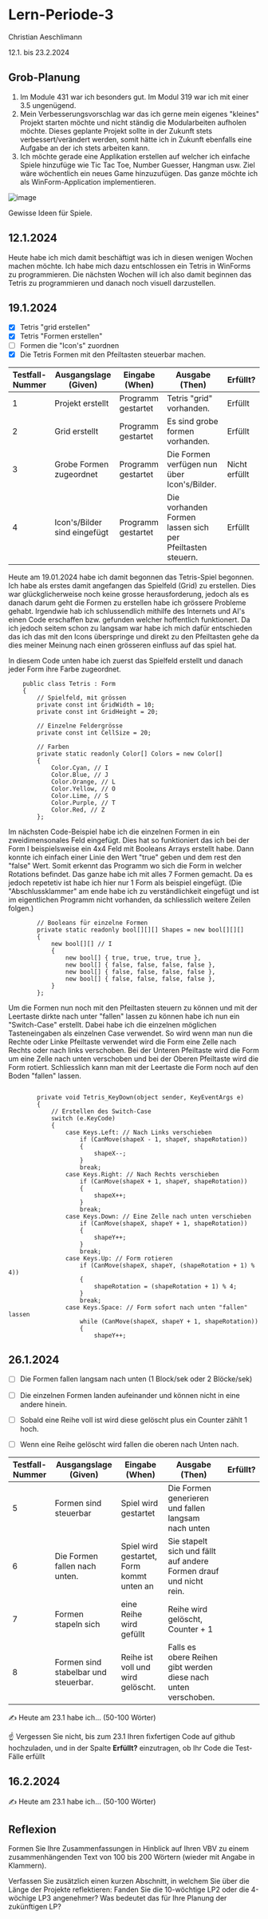 # Lern-Periode-3

Christian Aeschlimann

12.1. bis 23.2.2024

## Grob-Planung

1. Im Module 431 war ich besonders gut. Im Modul 319 war ich mit einer 3.5 ungenügend.
2. Mein Verbesserungsvorschlag war das ich gerne mein eigenes "kleines" Projekt starten möchte und nicht ständig die Modularbeiten aufholen möchte. Dieses geplante Projekt sollte in der Zukunft stets verbessert/verändert werden, somit hätte ich in Zukunft ebenfalls eine Aufgabe an der ich stets arbeiten kann.
3. Ich möchte gerade eine Applikation erstellen auf welcher ich einfache Spiele hinzufüge wie Tic Tac Toe, Number Guesser, Hangman usw. Ziel wäre wöchentlich ein neues Game hinzuzufügen. Das ganze möchte ich als WinForm-Application implementieren.

![image](https://github.com/Entlino/Lern-Periode-3/assets/111046353/aeed55be-dd48-4a3d-9983-94648adde0d8)

Gewisse Ideen für Spiele.

## 12.1.2024

Heute habe ich mich damit beschäftigt was ich in diesen wenigen Wochen machen möchte. Ich habe mich dazu entschlossen ein Tetris in WinForms zu programmieren. Die nächsten Wochen will ich also damit beginnen das Tetris zu programmieren und danach noch visuell darzustellen.

## 19.1.2024

- [X] Tetris "grid erstellen"
- [X] Tetris "Formen erstellen"
- [ ] Formen die "Icon's" zuordnen
- [X] Die Tetris Formen mit den Pfeiltasten steuerbar machen.

| Testfall-Nummer | Ausgangslage (Given) | Eingabe (When) | Ausgabe (Then) | Erfüllt? |
| --- | --- | --- | --- | --- |
| 1   | Projekt erstellt | Programm gestartet | Tetris "grid" vorhanden. |Erfüllt|
| 2   | Grid erstellt | Programm gestartet | Es sind grobe formen vorhanden. |Erfüllt|
| 3   | Grobe Formen zugeordnet | Programm gestartet | Die Formen verfügen nun über Icon's/Bilder. |Nicht erfüllt|
| 4   | Icon's/Bilder sind eingefügt | Programm gestartet | Die vorhanden Formen lassen sich per Pfeiltasten steuern. |Erfüllt|

Heute am 19.01.2024 habe ich damit begonnen das Tetris-Spiel begonnen. Ich habe als erstes damit angefangen das Spielfeld (Grid) zu erstellen. Dies war glückglicherweise noch keine grosse herausforderung, jedoch als es danach darum geht die Formen zu erstellen habe ich grössere Probleme gehabt. Irgendwie hab ich schlussendlich mithilfe des Internets und AI's einen Code erschaffen bzw. gefunden welcher hoffentlich funktionert. Da ich jedoch seitem schon zu langsam war habe ich mich dafür entschieden das ich das mit den Icons überspringe und direkt zu den Pfeiltasten gehe da dies meiner Meinung nach einen grösseren einfluss auf das spiel hat.


In diesem Code unten habe ich zuerst das Spielfeld erstellt und danach jeder Form ihre Farbe zugeordnet.
```
    public class Tetris : Form
    {
        // Spielfeld, mit grössen
        private const int GridWidth = 10;
        private const int GridHeight = 20;

        // Einzelne Feldergrösse
        private const int CellSize = 20;

        // Farben
        private static readonly Color[] Colors = new Color[]
        {
            Color.Cyan, // I
            Color.Blue, // J
            Color.Orange, // L
            Color.Yellow, // O
            Color.Lime, // S
            Color.Purple, // T
            Color.Red, // Z
        };

```
Im nächsten Code-Beispiel habe ich die einzelnen Formen in ein zweidimensonales Feld eingefügt. Dies hat so funktioniert das ich bei der Form I beispielsweise ein 4x4 Feld mit Booleans Arrays erstellt habe. Dann konnte ich einfach einer Linie den Wert "true" geben und dem rest den "false" Wert. Somit erkennt das Programm wo sich die Form in welcher Rotations befindet. Das ganze habe ich mit alles 7 Formen gemacht. Da es jedoch repetetiv ist habe ich hier nur 1 Form als beispiel eingefügt. (Die "Abschlussklammer" am ende habe ich zu verständlichkeit eingefügt und ist im eigentlichen Programm nicht vorhanden, da schliesslich weitere Zeilen folgen.)

```
        // Booleans für einzelne Formen
        private static readonly bool[][][] Shapes = new bool[][][]
        {
            new bool[][] // I
            {
                new bool[] { true, true, true, true },
                new bool[] { false, false, false, false },
                new bool[] { false, false, false, false },
                new bool[] { false, false, false, false },
            }
        };

```

Um die Formen nun noch mit den Pfeiltasten steuern zu können und mit der Leertaste dirkte nach unter "fallen" lassen zu können habe ich nun ein "Switch-Case" erstellt. Dabei habe ich die einzelnen möglichen Tasteneingaben als einzelnen Case verwendet. So wird wenn man nun die Rechte oder Linke Pfeiltaste verwendet wird die Form eine Zelle nach Rechts oder nach links verschoben. Bei der Unteren Pfeiltaste wird die Form um eine Zelle nach unten verschoben und bei der Oberen Pfeiltaste wird die Form rotiert. Schliesslich kann man mit der Leertaste die Form noch auf den Boden "fallen" lassen.

```
     
        private void Tetris_KeyDown(object sender, KeyEventArgs e)
        {
            // Erstellen des Switch-Case
            switch (e.KeyCode)
            {
                case Keys.Left: // Nach Links verschieben
                    if (CanMove(shapeX - 1, shapeY, shapeRotation))
                    {
                        shapeX--;
                    }
                    break;
                case Keys.Right: // Nach Rechts verschieben
                    if (CanMove(shapeX + 1, shapeY, shapeRotation))
                    {
                        shapeX++;
                    }
                    break;
                case Keys.Down: // Eine Zelle nach unten verschieben
                    if (CanMove(shapeX, shapeY + 1, shapeRotation))
                    {
                        shapeY++;
                    }
                    break;
                case Keys.Up: // Form rotieren
                    if (CanMove(shapeX, shapeY, (shapeRotation + 1) % 4))
                    {
                        shapeRotation = (shapeRotation + 1) % 4;
                    }
                    break;
                case Keys.Space: // Form sofort nach unten "fallen" lassen
                    while (CanMove(shapeX, shapeY + 1, shapeRotation))
                    {
                        shapeY++;

```

## 26.1.2024

- [ ] Die Formen fallen langsam nach unten (1 Block/sek oder 2 Blöcke/sek)
  
- [ ] Die einzelnen Formen landen aufeinander und können nicht in eine andere hinein.
  
- [ ] Sobald eine Reihe voll ist wird diese gelöscht plus ein Counter zählt 1 hoch.
  
- [ ] Wenn eine Reihe gelöscht wird fallen die oberen nach Unten nach.
  

| Testfall-Nummer | Ausgangslage (Given) | Eingabe (When) | Ausgabe (Then) | Erfüllt? |
| --- | --- | --- | --- | --- |
| 5   | Formen sind steuerbar | Spiel wird gestartet | Die Formen generieren und fallen langsam nach unten |     |
| 6   | Die Formen fallen nach unten. | Spiel wird gestartet, Form kommt unten an | Sie stapelt sich und fällt auf andere Formen drauf und nicht rein. |     |
| 7   | Formen stapeln sich | eine Reihe wird gefüllt | Reihe wird gelöscht, Counter + 1 |     |
| 8   | Formen sind stabelbar und steuerbar. | Reihe ist voll und wird gelöscht. | Falls es obere Reihen gibt werden diese nach unten verschoben. |     |

✍️ Heute am 23.1 habe ich... (50-100 Wörter)

☝️ Vergessen Sie nicht, bis zum 23.1 Ihren fixfertigen Code auf github hochzuladen, und in der Spalte **Erfüllt?** einzutragen, ob Ihr Code die Test-Fälle erfüllt

## 16.2.2024

✍️ Heute am 23.1 habe ich... (50-100 Wörter)

## Reflexion

Formen Sie Ihre Zusammenfassungen in Hinblick auf Ihren VBV zu einem zusammenhängenden Text von 100 bis 200 Wörtern (wieder mit Angabe in Klammern).

Verfassen Sie zusätzlich einen kurzen Abschnitt, in welchem Sie über die Länge der Projekte reflektieren: Fanden Sie die 10-wöchtige LP2 oder die 4-wöchige LP3 angenehmer? Was bedeutet das für Ihre Planung der zukünftigen LP?
